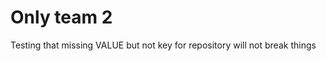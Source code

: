 <!-- 
author: philip-gai
team: https://github.com/orgs/elastico-group/teams/everyone
repository:
category: https://github.com/philip-gai/repost-demo/discussions/categories/announcements
-->

# Only team 2

Testing that missing VALUE but not key for repository will not break things
